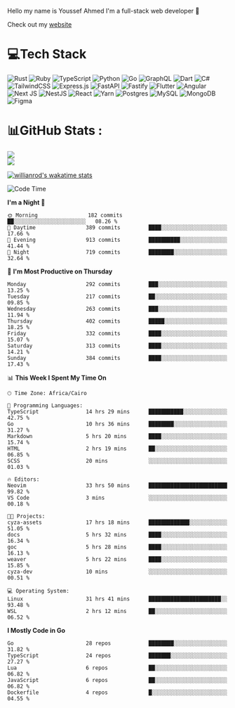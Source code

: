 Hello my name is Youssef Ahmed I'm a full-stack web developer 👋

Check out my [website](https://youssefahmed.vercel.app)
 
# 💻Tech Stack

![Rust](https://img.shields.io/badge/rust-%23000000.svg?style=for-the-badge&logo=rust&logoColor=white) ![Ruby](https://img.shields.io/badge/ruby-%23CC342D.svg?style=for-the-badge&logo=ruby&logoColor=white) ![TypeScript](https://img.shields.io/badge/typescript-%23007ACC.svg?style=for-the-badge&logo=typescript&logoColor=white) ![Python](https://img.shields.io/badge/python-3670A0?style=for-the-badge&logo=python&logoColor=ffdd54) ![Go](https://img.shields.io/badge/go-%2300ADD8.svg?style=for-the-badge&logo=go&logoColor=white) ![GraphQL](https://img.shields.io/badge/-GraphQL-E10098?style=for-the-badge&logo=graphql&logoColor=white) ![Dart](https://img.shields.io/badge/dart-%230175C2.svg?style=for-the-badge&logo=dart&logoColor=white) ![C#](https://img.shields.io/badge/c%23-%23239120.svg?style=for-the-badge&logo=c-sharp&logoColor=white) ![TailwindCSS](https://img.shields.io/badge/tailwindcss-%2338B2AC.svg?style=for-the-badge&logo=tailwind-css&logoColor=white) ![Express.js](https://img.shields.io/badge/express.js-%23404d59.svg?style=for-the-badge&logo=express&logoColor=%2361DAFB) ![FastAPI](https://img.shields.io/badge/FastAPI-005571?style=for-the-badge&logo=fastapi) ![Fastify](https://img.shields.io/badge/fastify-%23000000.svg?style=for-the-badge&logo=fastify&logoColor=white) ![Flutter](https://img.shields.io/badge/Flutter-%2302569B.svg?style=for-the-badge&logo=Flutter&logoColor=white) ![Angular](https://img.shields.io/badge/angular-%23DD0031.svg?style=for-the-badge&logo=angular&logoColor=white) ![Next JS](https://img.shields.io/badge/Next-black?style=for-the-badge&logo=next.js&logoColor=white) ![NestJS](https://img.shields.io/badge/nestjs-%23E0234E.svg?style=for-the-badge&logo=nestjs&logoColor=white) ![React](https://img.shields.io/badge/react-%2320232a.svg?style=for-the-badge&logo=react&logoColor=%2361DAFB) ![Yarn](https://img.shields.io/badge/yarn-%232C8EBB.svg?style=for-the-badge&logo=yarn&logoColor=white) ![Postgres](https://img.shields.io/badge/postgres-%23316192.svg?style=for-the-badge&logo=postgresql&logoColor=white) ![MySQL](https://img.shields.io/badge/mysql-%2300f.svg?style=for-the-badge&logo=mysql&logoColor=white) ![MongoDB](https://img.shields.io/badge/MongoDB-%234ea94b.svg?style=for-the-badge&logo=mongodb&logoColor=white)     ![Figma](https://img.shields.io/badge/figma-%23F24E1E.svg?style=for-the-badge&logo=figma&logoColor=white)

# 📊GitHub Stats :

![](https://github-readme-stats.vercel.app/api?username=joetifa2003&theme=tokyonight&hide_border=false&include_all_commits=false&count_private=false)<br/>
![](https://github-readme-streak-stats.herokuapp.com/?user=joetifa2003&theme=tokyonight&hide_border=false)<br/>

[![willianrod's wakatime stats](https://github-readme-stats.vercel.app/api/wakatime?username=joetifa2003&layout=compact)](https://github.com/anuraghazra/github-readme-stats)
<!--START_SECTION:waka-->
![Code Time](http://img.shields.io/badge/Code%20Time-3%2C733%20hrs%2012%20mins-blue)

**I'm a Night 🦉** 

```text
🌞 Morning                182 commits         ██░░░░░░░░░░░░░░░░░░░░░░░   08.26 % 
🌆 Daytime                389 commits         ████░░░░░░░░░░░░░░░░░░░░░   17.66 % 
🌃 Evening                913 commits         ██████████░░░░░░░░░░░░░░░   41.44 % 
🌙 Night                  719 commits         ████████░░░░░░░░░░░░░░░░░   32.64 % 
```
📅 **I'm Most Productive on Thursday** 

```text
Monday                   292 commits         ███░░░░░░░░░░░░░░░░░░░░░░   13.25 % 
Tuesday                  217 commits         ██░░░░░░░░░░░░░░░░░░░░░░░   09.85 % 
Wednesday                263 commits         ███░░░░░░░░░░░░░░░░░░░░░░   11.94 % 
Thursday                 402 commits         █████░░░░░░░░░░░░░░░░░░░░   18.25 % 
Friday                   332 commits         ████░░░░░░░░░░░░░░░░░░░░░   15.07 % 
Saturday                 313 commits         ████░░░░░░░░░░░░░░░░░░░░░   14.21 % 
Sunday                   384 commits         ████░░░░░░░░░░░░░░░░░░░░░   17.43 % 
```


📊 **This Week I Spent My Time On** 

```text
🕑︎ Time Zone: Africa/Cairo

💬 Programming Languages: 
TypeScript               14 hrs 29 mins      ███████████░░░░░░░░░░░░░░   42.75 % 
Go                       10 hrs 36 mins      ████████░░░░░░░░░░░░░░░░░   31.27 % 
Markdown                 5 hrs 20 mins       ████░░░░░░░░░░░░░░░░░░░░░   15.74 % 
HTML                     2 hrs 19 mins       ██░░░░░░░░░░░░░░░░░░░░░░░   06.85 % 
SCSS                     20 mins             ░░░░░░░░░░░░░░░░░░░░░░░░░   01.03 % 

🔥 Editors: 
Neovim                   33 hrs 50 mins      █████████████████████████   99.82 % 
VS Code                  3 mins              ░░░░░░░░░░░░░░░░░░░░░░░░░   00.18 % 

🐱‍💻 Projects: 
cyza-assets              17 hrs 18 mins      █████████████░░░░░░░░░░░░   51.05 % 
docs                     5 hrs 32 mins       ████░░░░░░░░░░░░░░░░░░░░░   16.34 % 
goc                      5 hrs 28 mins       ████░░░░░░░░░░░░░░░░░░░░░   16.13 % 
weaver                   5 hrs 22 mins       ████░░░░░░░░░░░░░░░░░░░░░   15.85 % 
cyza-dev                 10 mins             ░░░░░░░░░░░░░░░░░░░░░░░░░   00.51 % 

💻 Operating System: 
Linux                    31 hrs 41 mins      ███████████████████████░░   93.48 % 
WSL                      2 hrs 12 mins       ██░░░░░░░░░░░░░░░░░░░░░░░   06.52 % 
```

**I Mostly Code in Go** 

```text
Go                       28 repos            ████████░░░░░░░░░░░░░░░░░   31.82 % 
TypeScript               24 repos            ███████░░░░░░░░░░░░░░░░░░   27.27 % 
Lua                      6 repos             ██░░░░░░░░░░░░░░░░░░░░░░░   06.82 % 
JavaScript               6 repos             ██░░░░░░░░░░░░░░░░░░░░░░░   06.82 % 
Dockerfile               4 repos             █░░░░░░░░░░░░░░░░░░░░░░░░   04.55 % 
```




<!--END_SECTION:waka-->
